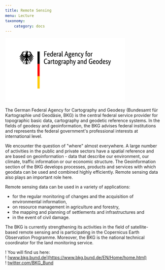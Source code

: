 ```yaml
---
title: Remote Sensing
menu: Lecture
taxonomy:
    category: docs
---
```


![BKG_Logo](BKG_2017_Web2x_en.png)
<br> 

The German Federal Agency for Cartography and Geodesy (Bundesamt für Kartographie und Geodäsie, BKG) is the central federal service provider for topographic basic data, cartography and geodetic reference systems. In the fields of geodesy and geoinformation, the BKG advises federal institutions and represents the federal government's professional interests at international level.  

We encounter the question of "where" almost everywhere. A large number of activities in the public and private sectors have a spatial reference and are based on geoinformation - data that describe our environment, our climate, traffic information or our economic structure. The Geoinformation section of the BKG develops processes, products and services with which geodata can be used and combined highly efficiently. Remote sensing data also plays an important role here.

Remote sensing data can be used in a variety of applications:
- for the regular monitoring of changes and the acquisition of environmental information,
- on resource management in agriculture and forestry,
- the mapping and planning of settlements and infrastructures and
- in the event of civil damage.

The BKG is currently strengthening its activities in the field of satellite-based remote sensing and is participating in the Copernicus Earth Observation Programme. Moreover, the BKG is the national technical coordinator for the land monitoring service.


! You will find us here:  
! [www.bkg.bund.de](https://www.bkg.bund.de/EN/Home/home.html)  
! [twitter.com/BKG_Bund](https://twitter.com/BKG_Bund)  
<br><br>
